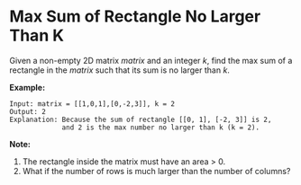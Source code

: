 # Max Sum of Rectangle No Larger Than K

Given a non-empty 2D matrix _matrix_ and an integer _k_, find the max sum of a rectangle in the _matrix_ such that its sum is no larger than _k_.

__Example:__

```
Input: matrix = [[1,0,1],[0,-2,3]], k = 2
Output: 2
Explanation: Because the sum of rectangle [[0, 1], [-2, 3]] is 2,
             and 2 is the max number no larger than k (k = 2).
```

__Note:__

1. The rectangle inside the matrix must have an area > 0.
2. What if the number of rows is much larger than the number of columns?
